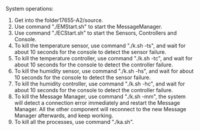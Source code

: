 System operations:
1. Get into the folder17655-A2/source.
2. Use command "./EMStart.sh" to start the MessageManager.
3. Use command "./ECStart.sh" to start the Sensors, Controllers and Console.
4. To kill the temperature sensor, use command "./k.sh -ts",
    and wait for about 10 seconds for the console to detect the sensor failure.
5. To kill the temperature controller, use command "./k.sh -tc",
    and wait for about 10 seconds for the console to detect the controller failure.
6. To kill the humidity sensor, use command "./k.sh -hs",
    and wait for about 10 seconds for the console to detect the sensor failure.
7. To kill the humidity controller, use command "./k.sh -hc",
    and wait for about 10 seconds for the console to detect the controller failure.
8. To kill the Message Manager, use command "./k.sh -mm",
    the system will detect a connection error immediately and restart the Message Manager.
    All the other component will reconnect to the new Message Manager afterwards, and keep working.
9. To kill all the processes, use command "./ka.sh".



